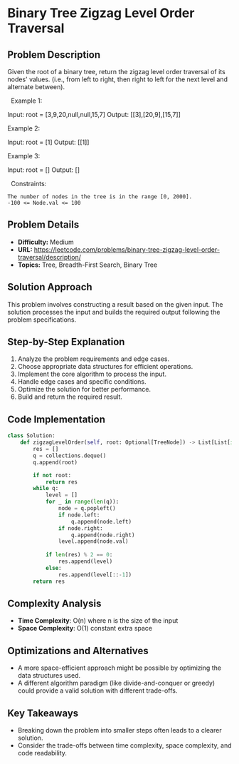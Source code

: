 # Binary Tree Zigzag Level Order Traversal

## Problem Description

Given the root of a binary tree, return the zigzag level order traversal of its nodes' values. (i.e., from left to right, then right to left for the next level and alternate between).

 
Example 1:


Input: root = [3,9,20,null,null,15,7]
Output: [[3],[20,9],[15,7]]


Example 2:


Input: root = [1]
Output: [[1]]


Example 3:


Input: root = []
Output: []


 
Constraints:


	The number of nodes in the tree is in the range [0, 2000].
	-100 <= Node.val <= 100

## Problem Details

- **Difficulty:** Medium
- **URL:** https://leetcode.com/problems/binary-tree-zigzag-level-order-traversal/description/
- **Topics:** Tree, Breadth-First Search, Binary Tree

## Solution Approach

This problem involves constructing a result based on the given input. The solution processes the input and builds the required output following the problem specifications.

## Step-by-Step Explanation

1. Analyze the problem requirements and edge cases.
2. Choose appropriate data structures for efficient operations.
3. Implement the core algorithm to process the input.
4. Handle edge cases and specific conditions.
5. Optimize the solution for better performance.
6. Build and return the required result.

## Code Implementation

```python
class Solution:
    def zigzagLevelOrder(self, root: Optional[TreeNode]) -> List[List[int]]:
        res = []
        q = collections.deque()
        q.append(root)

        if not root:
            return res
        while q:
            level = []
            for _ in range(len(q)):
                node = q.popleft()
                if node.left:
                    q.append(node.left)
                if node.right:
                    q.append(node.right)
                level.append(node.val)
            
            if len(res) % 2 == 0:
                res.append(level)
            else:
                res.append(level[::-1])
        return res
```

## Complexity Analysis

- **Time Complexity**: O(n) where n is the size of the input
- **Space Complexity**: O(1) constant extra space

## Optimizations and Alternatives

- A more space-efficient approach might be possible by optimizing the data structures used.
- A different algorithm paradigm (like divide-and-conquer or greedy) could provide a valid solution with different trade-offs.


## Key Takeaways

- Breaking down the problem into smaller steps often leads to a clearer solution.
- Consider the trade-offs between time complexity, space complexity, and code readability.

